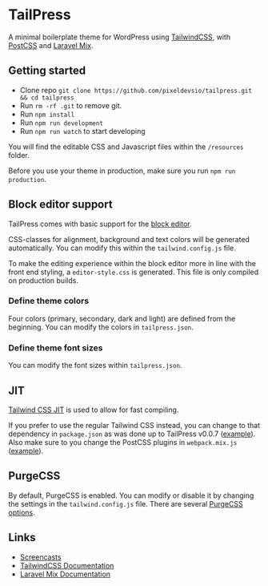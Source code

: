 # TailPress
A minimal boilerplate theme for WordPress using [TailwindCSS](https://tailwindcss.com/), with [PostCSS](https://postcss.org) and [Laravel Mix](https://laravel-mix.com/).

## Getting started
* Clone repo `git clone https://github.com/pixeldevsio/tailpress.git && cd tailpress`
* Run `rm -rf .git` to remove git.
* Run `npm install`
* Run `npm run development`
* Run `npm run watch` to start developing

You will find the editable CSS and Javascript files within the `/resources` folder.

Before you use your theme in production, make sure you run `npm run production`.

## Block editor support
TailPress comes with basic support for the [block editor](https://wordpress.org/support/article/wordpress-editor/).

CSS-classes for alignment, background and text colors will be generated automatically. You can modify this within the `tailwind.config.js` file.

To make the editing experience within the block editor more in line with the front end styling, a `editor-style.css` is generated. This file is only compiled on production builds.

### Define theme colors
Four colors (primary, secondary, dark and light) are defined from the beginning. You can modify the colors in `tailpress.json`.

### Define theme font sizes
You can modify the font sizes within `tailpress.json`.

## JIT
[Tailwind CSS JIT](https://github.com/tailwindlabs/tailwindcss-jit) is used to allow for fast compiling.

If you prefer to use the regular Tailwind CSS instead, you can change to that dependency in `package.json` as was done up to TailPress v0.0.7 ([example](https://github.com/jeffreyvr/tailpress/blob/0.0.7/package.json#L33)).
Also make sure to you change the PostCSS plugins in `webpack.mix.js` ([example](https://github.com/jeffreyvr/tailpress/blob/0.0.7/webpack.mix.js#L16)).

## PurgeCSS
By default, PurgeCSS is enabled. You can modify or disable it by changing the settings in the `tailwind.config.js` file. There are several [PurgeCSS options](https://tailwindcss.com/docs/optimizing-for-production#purge-css-options).

## Links
* [Screencasts](https://www.youtube.com/playlist?list=PL6GBdOp044SHIOSCZejodwr1HcYsC43wG)
* [TailwindCSS Documentation](https://tailwindcss.com/docs)
* [Laravel Mix Documentation](https://laravel-mix.com/docs)

